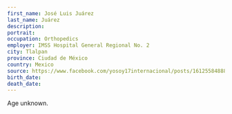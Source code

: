 ```yaml
---
first_name: José Luis Juárez
last_name: Juárez
description: 
portrait: 
occupation: Orthopedics
employer: IMSS Hospital General Regional No. 2
city: Tlalpan
province: Ciudad de México
country: Mexico
source: https://www.facebook.com/yosoy17internacional/posts/1612558488894313
birth_date: 
death_date: 
---
```


Age unknown.